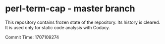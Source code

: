 # perl-term-cap - master branch

This repository contains frozen state of the repository.
Its history is cleared. It is used only for static code
analysis with Codacy.

Commit Time: 1707109274